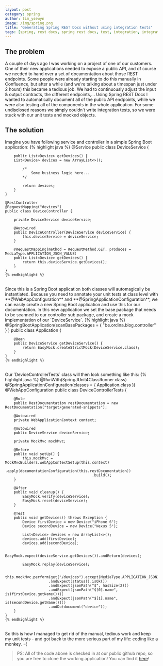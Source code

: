 ```yaml
---
layout: post
category: spring
author: tim_ysewyn
image: /img/spring.png
title: 'Generating Spring REST Docs without using integration tests'
tags: [spring, rest docs, spring rest docs, test, integration, integration test, unit test]
---
```

## The problem

A couple of days ago I was working on a project of one of our customers.
One of their new applications needed to expose a public API, and of course we needed to hand over a set of documentation about those REST endpoints.
Some people were already starting to do this manually in Confluence, but after a while (and we're talking about a timespan just under 2 hours) this became a tedious job. 
We had to continuously adjust the input & output contracts, the different endpoints,...
Using Spring REST Docs I wanted to automatically document all of the public API endpoints, while we were also testing all of the components in the whole application.
For some undisclosed reasons we simply couldn't write integration tests, so we were stuck with our unit tests and mocked objects.

## The solution

Imagine you have following service and controller in a simple Spring Boot application:
    {% highlight java %}
    @Service
    public class DeviceService {

        public List<Device> getDevices() {
        List<Device> devices = new ArrayList<>();

            /*
                Some business logic here...
            */

            return devices;
        }
    }

    @RestController
    @RequestMapping("devices")
    public class DeviceController {

        private DeviceService deviceService;

        @Autowired
        public DeviceController(DeviceService deviceService) {
            this.deviceService = deviceService;
        }

        @RequestMapping(method = RequestMethod.GET, produces = MediaType.APPLICATION_JSON_VALUE)
        public List<Device> getDevices() {
            return this.deviceService.getDevices();
        }
    }
    {% endhighlight %}

<br />
Since this is a Spring Boot application both classes will automagically be instantiated.
Because you need to annotate your unit tests at class level with **@WebAppConfiguration** and **@SpringApplicationConfiguration**, we can easily create a new Spring Boot application and use this for our documentation.
In this new application we set the base package that needs to be scanned to our controller sub package, and create a mock implementation of our `DeviceService`.
    {% highlight java %}
    @SpringBootApplication(scanBasePackages = { "be.ordina.blog.controller" } )
    public class Application {

        @Bean
        public DeviceService getDeviceService() {
            return EasyMock.createStrictMock(DeviceService.class);
        }
    }
    {% endhighlight %}
    
<br />
Our `DeviceControllerTests` class will then look something like this:
    {% highlight java %}
    @RunWith(SpringJUnit4ClassRunner.class)
    @SpringApplicationConfiguration(classes = { Application.class })
    @WebAppConfiguration
    public class DeviceControllerTests {

        @Rule
        public RestDocumentation restDocumentation = new RestDocumentation("target/generated-snippets");

        @Autowired
        private WebApplicationContext context;

        @Autowired
        public DeviceService deviceService;

        private MockMvc mockMvc;

        @Before
        public void setUp() {
            this.mockMvc = MockMvcBuilders.webAppContextSetup(this.context)
                                            .apply(documentationConfiguration(this.restDocumentation))
                                            .build();
        }

        @After
        public void cleanup() {
            EasyMock.verify(deviceService);
            EasyMock.reset(deviceService);
        }

        @Test
        public void getDevices() throws Exception {
            Device firstDevice = new Device("iPhone 6");
            Device secondDevice = new Device("Nexus 5");
            
            List<Device> devices = new ArrayList<>();
            devices.add(firstDevice);
            devices.add(secondDevice);

            EasyMock.expect(deviceService.getDevices()).andReturn(devices);

            EasyMock.replay(deviceService);

            this.mockMvc.perform(get("/devices").accept(MediaType.APPLICATION_JSON))
                        .andExpect(status().isOk())
                        .andExpect(jsonPath("$", hasSize(2)))
                        .andExpect(jsonPath("$[0].name", is(firstDevice.getName())))
                        .andExpect(jsonPath("$[1].name", is(secondDevice.getName())))
                        .andDo(document("device"));
        }
    }
    {% endhighlight %}
    
<br />
So this is how I managed to get rid of the manual, tedious work and keep my unit tests - and got back to the more serious part of my life: coding like a monkey. =)
<br />

> PS: All of the code above is checked in at our public github repo, so you are free to clone the working application! You can find it [here](https://github.com/ordina-jworks/spring-rest-docs-without-integration-tests)!